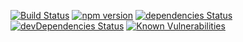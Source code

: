 [![Build Status](https://travis-ci.com/jehy/jest-runner-any.svg?branch=master)](https://travis-ci.com/jehy/jest-runner-any) [![npm version](https://badge.fury.io/js/jest-runner-any.svg)](https://badge.fury.io/js/jest-runner-any)
[![dependencies Status](https://david-dm.org/jehy/jest-runner-any/status.svg)](https://david-dm.org/jehy/jest-runner-any)
[![devDependencies Status](https://david-dm.org/jehy/jest-runner-any/dev-status.svg)](https://david-dm.org/jehy/jest-runner-any?type=dev)
[![Known Vulnerabilities](https://snyk.io/test/github/jehy/jest-runner-any/badge.svg)](https://snyk.io/test/github/jehy/jest-runner-any)
